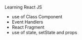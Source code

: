 Learning React JS


- use of Class Component
- Event Handlers
- React Fragment
- use of state, setState and props 